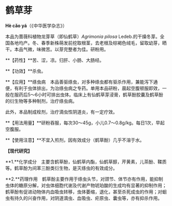 # 鹤草芽

**Hè cǎo yá**（《中华医学杂志》）

本品为蔷薇科植物龙芽草（即仙鹤草）*Agrimonia pilosa* Ledeb.的干燥冬芽。全国各地均产。冬、春季新株萌发前挖取根茎，去老根及棕褐色绒毛，留取幼芽，晒干。本品气微，味微苦。以芽完整者为佳。研粉用。

**【药性】**苦、涩，凉。归肝、小肠、大肠经。

**【功效】**杀虫。

**【应用】**绦虫病　本品善驱绦虫，对多种绦虫都有驱杀作用，兼能泻下通便，有利于虫体排出，为治绦虫病之专药。单用本品研粉，晨起空腹顿服即效，一般在服药后5～6小时可排出虫体。临床上有仙鹤草芽浸膏，鹤草酚胶囊及鹤草酚的衍生物等多种制剂，治疗绦虫病。

此外，本品制成栓剂，治疗滴虫性阴道炎，有一定疗效。

**【用法用量】**研粉吞服，每次30～45g，小儿0.7～0.8g/kg。每日1次，早起空腹服。

**【使用注意】**不宜入煎剂，因有效成分（鹤草酚）几乎不溶于水。

**【现代研究】**

**1.**化学成分　主要含鹤草酚，仙鹤草内酯，仙鹤草醇，芹黄素，儿茶酚、鞣质等。鹤草酚为间苯三酚类衍生物，是灭绦虫的有效成分。

**2.**药理作用　鹤草酚主要作用于绦虫头节，对颈节、体节亦有作用，能抑制虫体的糖原分解，对虫体细胞代谢及代谢产物琥珀酸的生成均有显著的抑制作用；鹤草酚有促进动物体内血吸虫转移，虫体萎缩，退化，甚至杀死成虫的作用；对蛔虫有持久的兴奋作用，对阴道滴虫、血吸虫、疟原虫、囊虫等，亦有抑杀作用。